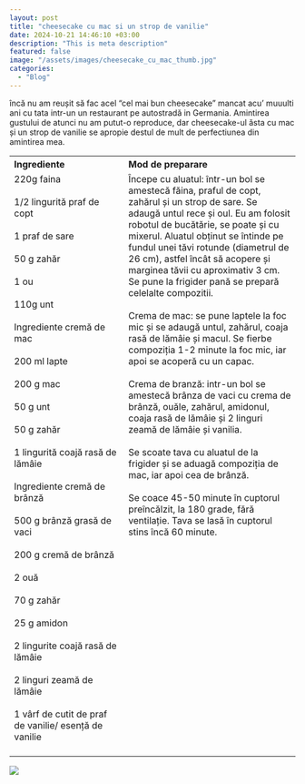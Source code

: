 ```yaml
---
layout: post
title: "cheesecake cu mac si un strop de vanilie"
date: 2024-10-21 14:46:10 +03:00
description: "This is meta description"
featured: false
image: "/assets/images/cheesecake_cu_mac_thumb.jpg"
categories:
  - "Blog"
---
```


încă nu am reușit să fac acel “cel mai bun cheesecake” mancat acu’ muuulti ani cu tata intr-un un restaurant pe autostradă in Germania. Amintirea gustului de atunci nu am putut-o reproduce, dar cheesecake-ul ăsta cu mac și un strop de vanilie se apropie destul de mult de perfectiunea din amintirea mea.  

<table style="width: 100%; border-collapse: collapse;">
  <tr>
    <th style="text-align: left;width: 40%;vertical-align: top;">Ingrediente</th>
    <th style="text-align: left;width: 60%;vertical-align: top;">Mod de preparare</th>
  </tr>
  <tr>
    <td style="text-align: left;width: 40%;vertical-align: top;">
        220g faina<br><br>
        1/2 lingurită praf de copt<br><br>
        1 praf de sare<br><br>
        50 g zahăr<br><br>
        1 ou<br><br>
        110g unt<br><br>
        Ingrediente cremă de mac<br><br>
        200 ml lapte<br><br>
        200 g mac<br><br>
        50 g unt<br><br>
        50 g zahăr<br><br>
        1 lingurită coajă rasă de lămâie<br><br>
        Ingrediente cremă de brânză <br><br>
        500 g brânză grasă de vaci<br><br>
        200 g cremă de brânză<br><br>
        2 ouă<br><br>
        70 g zahăr<br><br>
        25 g amidon<br><br>
        2 lingurite coajă rasă de lămâie<br><br>
        2 linguri zeamă de lămâie<br><br>
        1 vârf de cutit de praf de vanilie/ esență de vanilie<br><br>
    </td>
    <td style="text-align: left;width: 60%;vertical-align: top;">
      Începe cu aluatul: într-un bol se amestecă făina, praful de copt, zahărul și un strop de sare. 
      Se adaugă untul rece și oul. Eu am folosit robotul de bucătărie, se poate și cu mixerul. Aluatul obținut se întinde pe fundul unei
      tăvi rotunde (diametrul de 26 cm), astfel încât să acopere și marginea tăvii cu aproximativ 3 cm. Se pune la frigider pană se 
      prepară celelalte  compozitii.<br><br>
      Crema de mac: se pune laptele la foc mic și se adaugă untul, zahărul, coaja rasă de lămâie și macul. Se fierbe compoziția 1-2   
      minute la foc mic, iar apoi se acoperă cu un capac.<br><br>
      Crema de branză: intr-un bol se amestecă brânza de vaci cu crema de brânză, ouăle, zahărul, amidonul, coaja rasă de lămâie și 2 
      linguri zeamă de lămâie și vanilia.<br><br>
      Se scoate tava cu aluatul de la frigider și se aduagă compoziția de mac, iar apoi cea de brânză.<br><br>
      Se coace 45-50 minute în cuptorul preîncălzit, la 180 grade, fără ventilație. Tava se lasă în cuptorul stins încă 
      60 minute.<br><br>
   </td>
  </tr>
 </table>

![]({{site.baseurl}}/assets/images/post-img.jpg)


